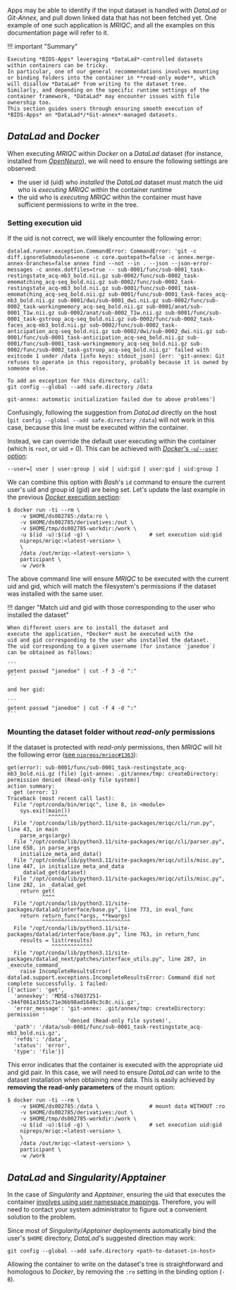 Apps may be able to identify if the input dataset is handled with
*DataLad* or *Git-Annex*, and pull down linked data that has not
been fetched yet.
One example of one such application is *MRIQC*, and all the examples
on this documentation page will refer to it.

!!! important "Summary"

    Executing *BIDS-Apps* leveraging *DataLad*-controlled datasets
    within containers can be tricky.
    In particular, one of our general recommendations involves mounting
    or binding folders into the container in **read-only mode**, which
    will disallow *DataLad* from writing to the dataset tree.
    Similarly, and depending on the specific runtime settings of the
    container framework, *DataLad* may encounter issues with file ownership too.
    This section guides users through ensuring smooth execution of
    *BIDS-Apps* on *DataLad*/*Git-annex*-managed datasets.

## *DataLad* and *Docker*

When executing *MRIQC* within *Docker* on a *DataLad* dataset
(for instance, installed from [*OpenNeuro*](https://openneuro.org)),
we will need to ensure the following settings are observed:

* the user id (uid) who *installed* the *DataLad* dataset must match
  the uid who is *executing MRIQC* within the container runtime
* the uid who is *executing MRIQC* within the container must
  have sufficient permissions to write in the tree.

### Setting execution uid

If the uid is not correct, we will likely encounter the following error:

```
datalad.runner.exception.CommandError: CommandError: 'git -c diff.ignoreSubmodules=none -c core.quotepath=false -c annex.merge-annex-branches=false annex find --not --in . --json --json-error-messages -c annex.dotfiles=true -- sub-0001/func/sub-0001_task-restingstate_acq-mb3_bold.nii.gz sub-0002/func/sub-0002_task-emomatching_acq-seq_bold.nii.gz sub-0002/func/sub-0002_task-restingstate_acq-mb3_bold.nii.gz sub-0001/func/sub-0001_task-emomatching_acq-seq_bold.nii.gz sub-0001/func/sub-0001_task-faces_acq-mb3_bold.nii.gz sub-0001/dwi/sub-0001_dwi.nii.gz sub-0002/func/sub-0002_task-workingmemory_acq-seq_bold.nii.gz sub-0001/anat/sub-0001_T1w.nii.gz sub-0002/anat/sub-0002_T1w.nii.gz sub-0001/func/sub-0001_task-gstroop_acq-seq_bold.nii.gz sub-0002/func/sub-0002_task-faces_acq-mb3_bold.nii.gz sub-0002/func/sub-0002_task-anticipation_acq-seq_bold.nii.gz sub-0002/dwi/sub-0002_dwi.nii.gz sub-0001/func/sub-0001_task-anticipation_acq-seq_bold.nii.gz sub-0001/func/sub-0001_task-workingmemory_acq-seq_bold.nii.gz sub-0002/func/sub-0002_task-gstroop_acq-seq_bold.nii.gz' failed with exitcode 1 under /data [info keys: stdout_json] [err: 'git-annex: Git refuses to operate in this repository, probably because it is owned by someone else.

To add an exception for this directory, call:
git config --global --add safe.directory /data

git-annex: automatic initialization failed due to above problems']
```

Confusingly, following the suggestion from *DataLad* directly on the host
(`git config --global --add safe.directory /data`) will not work in this
case, because this line must be executed within the container.

Instead, we can override the default user executing within the container
(which is `root`, or uid = 0).
This can be achieved with
[*Docker*'s `-u`/`--user` option](https://docs.docker.com/engine/containers/run/#user):

```
--user=[ user | user:group | uid | uid:gid | user:gid | uid:group ]
```

We can combine this option with *Bash*'s `id` command to ensure the current user's uid and group id (gid) are being set.
Let's update the last example in the previous
[*Docker* execution section](docker.md#running-a-niprep-directly-interacting-with-the-docker-engine):


``` {.shell hl_lines="5"}
$ docker run -ti --rm \
    -v $HOME/ds002785:/data:ro \
    -v $HOME/ds002785/derivatives:/out \
    -v $HOME/tmp/ds002785-workdir:/work \
    -u $(id -u):$(id -g) \                   # set execution uid:gid
    nipreps/mriqc:<latest-version> \
    \
    /data /out/mriqc-<latest-version> \
    participant \
    -w /work
```

The above command line will ensure *MRIQC* to be executed with the current
uid and gid, which will match the filesystem's permissions if the dataset
was installed with the same user.

!!! danger "Match uid and gid with those corresponding to the user who installed the dataset"

    When different users are to install the dataset and
    execute the application, *Docker* must be executed with the
    uid and gid corresponding to the user who installed the dataset.
    The uid corresponding to a given username (for instance `janedoe`)
    can be obtained as follows:

    ```
    getent passwd "janedoe" | cut -f 3 -d ":"
    ```

    and her gid:

    ```
    getent passwd "janedoe" | cut -f 4 -d ":"
    ```

### Mounting the dataset folder without *read-only* permissions

If the dataset is protected with *read-only* permissions, then *MRIQC*
will hit the following error
([see `nipreps/mriqc#1363`](https://github.com/nipreps/mriqc/issues/1363)):

```
get(error): sub-0001/func/sub-0001_task-restingstate_acq-mb3_bold.nii.gz (file) [git-annex: .git/annex/tmp: createDirectory: permission denied (Read-only file system)]
action summary:
  get (error: 1)
Traceback (most recent call last):
  File "/opt/conda/bin/mriqc", line 8, in <module>
    sys.exit(main())
             ^^^^^^
  File "/opt/conda/lib/python3.11/site-packages/mriqc/cli/run.py", line 43, in main
    parse_args(argv)
  File "/opt/conda/lib/python3.11/site-packages/mriqc/cli/parser.py", line 658, in parse_args
    initialize_meta_and_data()
  File "/opt/conda/lib/python3.11/site-packages/mriqc/utils/misc.py", line 447, in initialize_meta_and_data
    _datalad_get(dataset)
  File "/opt/conda/lib/python3.11/site-packages/mriqc/utils/misc.py", line 282, in _datalad_get
    return get(
           ^^^^
  File "/opt/conda/lib/python3.11/site-packages/datalad/interface/base.py", line 773, in eval_func
    return return_func(*args, **kwargs)
           ^^^^^^^^^^^^^^^^^^^^^^^^^^^^
  File "/opt/conda/lib/python3.11/site-packages/datalad/interface/base.py", line 763, in return_func
    results = list(results)
              ^^^^^^^^^^^^^
  File "/opt/conda/lib/python3.11/site-packages/datalad_next/patches/interface_utils.py", line 287, in _execute_command_
    raise IncompleteResultsError(
datalad.support.exceptions.IncompleteResultsError: Command did not complete successfully. 1 failed:
[{'action': 'get',
  'annexkey': 'MD5E-s76037251--344f061a3165c71e36b98ad1649c3c8c.nii.gz',
  'error_message': 'git-annex: .git/annex/tmp: createDirectory: permission '
                   'denied (Read-only file system)',
  'path': '/data/sub-0001/func/sub-0001_task-restingstate_acq-mb3_bold.nii.gz',
  'refds': '/data',
  'status': 'error',
  'type': 'file'}]
```

This error indicates that the container is executed with
the appropriate uid and gid pair.
In this case, we will need to ensure *DataLad* can write
to the dataset installation when obtaining new data.
This is easily achieved by **removing the read-only parameters** of the
mount option:

``` {.shell hl_lines="2 5"}
$ docker run -ti --rm \
    -v $HOME/ds002785:/data \                # mount data WITHOUT :ro
    -v $HOME/ds002785/derivatives:/out \
    -v $HOME/tmp/ds002785-workdir:/work \
    -u $(id -u):$(id -g) \                   # set execution uid:gid
    nipreps/mriqc:<latest-version> \
    \
    /data /out/mriqc-<latest-version> \
    participant \
    -w /work
```

## *DataLad* and *Singularity*/*Apptainer*

In the case of *Singularity* and *Apptainer*, ensuring the uid that
executes the container [involves using user namespace mappings](https://apptainer.org/docs/admin/1.0/user_namespace.html#user-namespace-requirementsn).
Therefore, you will need to contact your system administrator to figure
out a convenient solution to the problem.

Since most of *Singularity*/*Apptainer* deployments automatically bind
the user's `$HOME` directory, *DataLad*'s suggested direction may
work:

```
git config --global --add safe.directory <path-to-dataset-in-host>
```

Allowing the container to write on the dataset's tree is straightforward
and homologous to *Docker*, by removing the `:ro` setting in the binding
option (`-B`).
